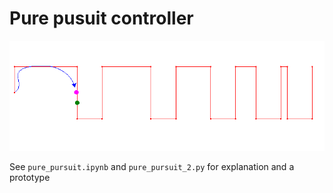 # Pure pusuit controller

![animation](img/pure_pursuit_2.gif)

See `pure_pursuit.ipynb` and `pure_pursuit_2.py` for explanation and a prototype
